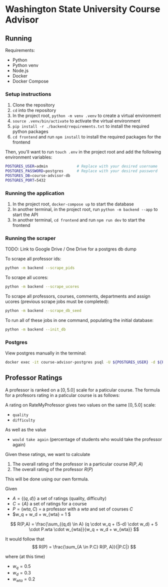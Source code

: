 # Washington State University Course Advisor

## Running

Requirements:
- Python
- Python venv
- Node.js
- Docker
- Docker Compose

### Setup instructions
1. Clone the repository
2. `cd` into the repository
3. In the project root, `python -m venv .venv` to create a virtual environment
4. `source .venv/bin/activate` to activate the virtual environment
5. `pip install -r ./backend/requirements.txt` to install the required python packages
6. `cd frontend` and run `npm install` to install the required packages for the frontend

Then, you'll want to run `touch .env` in the project root and add the following environment variables:
```bash
POSTGRES_USER=admin             # Replace with your desired username
POSTGRES_PASSWORD=postgres      # Replace with your desired password
POSTGRES_DB=course-advisor-db
POSTGRES_PORT=5432
```

### Running the application
1. In the project root, `docker-compose up` to start the database
2. In another terminal, in the project root, run `python -m backend --app` to start the API
3. In another terminal, `cd frontend` and run `npm run dev` to start the frontend

### Running the scraper
TODO: Link to Google Drive / One Drive for a postgres db dump 

To scrape all professor ids:
```bash
python -m backend --scrape_pids
```

To scrape all ucores:
```bash
python -m backend --scrape_ucores
```

To scrape all professors, courses, comments, departments and assign ucores (previous scrape jobs must be completed):
```bash
python -m backend --scrape_db_seed
```

To run all of these jobs in one command, populating the initial database:
```bash
python -m backend --init_db
```

### Postgres
View postgres manually in the terminal:
```bash
docker exec -it course-advisor-postgres psql -U ${POSTGRES_USER} -d ${POSTGRES_DB}
```

## Professor Ratings
A professor is ranked on a $[0, 5.0]$ scale for a paticular course. The formula for a profesors rating in a paticular course is as follows:

A rating on RateMyProfessor gives two values on the same $[0, 5.0]$ scale:
- `quality` 
- `difficulty`

As well as the value
- `would take again` (percentage of students who would take the professor again)

Given these ratings, we want to calculate
1. The overall rating of the professor in a particular course $R(P, A)$
2. The overall rating of the professor $R(P)$

This will be done using our own formula.

Given 
- $A = \{  (q, d) \}$ a set of ratings (quality, difficulty)
- $C = \{ A \}$ a set of ratings for a course
- $P = (wta, C)$ = a professor with a $wta$ and set of courses $C$
 - $w_q + w_d + w_{wta} = 1 $

$$ R(P,A) = \frac{\sum_{(q,d) \in A} (q \cdot w_q + (5-d) \cdot w_d) + 5 \cdot P.wta \cdot w_{wta}}{w_q + w_d + w_{wta}} 
$$

It would follow that
$$
R(P) = \frac{\sum_{A \in P.C} R(P, A)}{|P.C|}
$$

where (at this time)
- $w_q = 0.5$
- $w_d = 0.3$
- $w_{wta} = 0.2$


